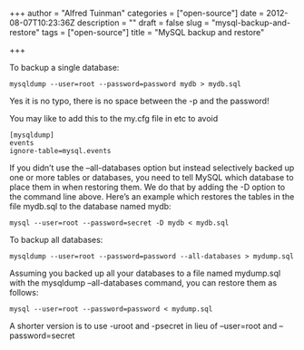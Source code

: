 +++
author = "Alfred Tuinman"
categories = ["open-source"]
date = 2012-08-07T10:23:36Z
description = ""
draft = false
slug = "mysql-backup-and-restore"
tags = ["open-source"]
title = "MySQL backup and restore"

+++


To backup a single database:

    mysqldump --user=root --password=password mydb > mydb.sql

Yes it is no typo, there is no space between the -p and the password!

You may like to add this to the my.cfg file in etc to avoid      

    [mysqldump]  
    events  
    ignore-table=mysql.events

If you didn’t use the –all-databases option but instead selectively backed up one or more tables or databases, you need to tell MySQL which database to place them in when restoring them. We do that by adding the -D option to the command line above. Here’s an example which restores the tables in the file mydb.sql to the database named mydb:

    mysql --user=root --password=secret -D mydb < mydb.sql

To backup all databases:

    mysqldump --user=root --password=password --all-databases > mydump.sql

Assuming you backed up all your databases to a file named mydump.sql with the mysqldump –all-databases command, you can restore them as follows:

    mysql --user=root --password=password < mydump.sql

A shorter version is to use -uroot and -psecret in lieu of –user=root and –password=secret

